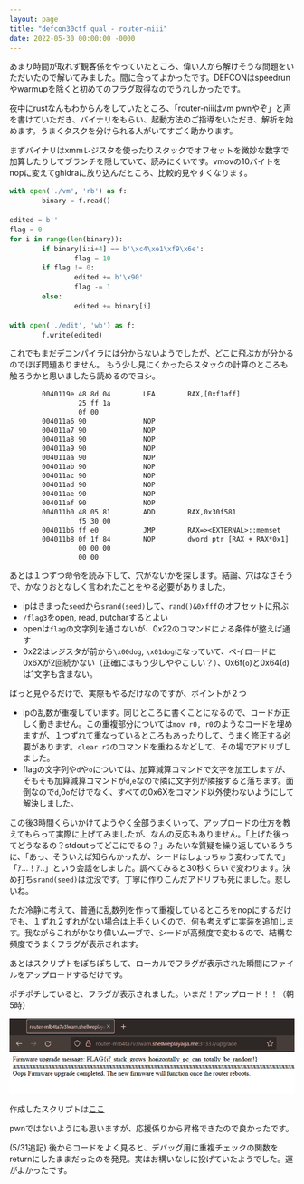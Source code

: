 ```yaml
---
layout: page
title: "defcon30ctf qual - router-niii"
date: 2022-05-30 00:00:00 -0000
---
```


あまり時間が取れず観客係をやっていたところ、偉い人から解けそうな問題をいただいたので解いてみました。間に合ってよかったです。DEFCONはspeedrunやwarmupを除くと初めてのフラグ取得なのでうれしかったです。

夜中にrustなんもわからんをしていたところ、「router-niiiはvm pwnやぞ」と声を書けていただき、バイナリをもらい、起動方法のご指導をいただき、解析を始めます。うまくタスクを分けられる人がいてすごく助かります。

まずバイナリはxmmレジスタを使ったりスタックでオフセットを微妙な数字で加算したりしてブランチを隠していて、読みにくいです。vmovの10バイトをnopに変えてghidraに放り込んだところ、比較的見やすくなります。

```python
with open('./vm', 'rb') as f:
        binary = f.read()

edited = b''
flag = 0
for i in range(len(binary)):
        if binary[i:i+4] == b'\xc4\xe1\xf9\x6e':
                flag = 10
        if flag != 0:
                edited += b'\x90'
                flag -= 1
        else:
                edited += binary[i]

with open('./edit', 'wb') as f:
        f.write(edited)
```

これでもまだデコンパイラには分からないようでしたが、どこに飛ぶかが分かるのでほぼ問題ありません。
もう少し見にくかったらスタックの計算のところも触ろうかと思いましたら読めるのでヨシ。

```
        0040119e 48 8d 04        LEA        RAX,[0xf1aff]
                 25 ff 1a 
                 0f 00
        004011a6 90              NOP
        004011a7 90              NOP
        004011a8 90              NOP
        004011a9 90              NOP
        004011aa 90              NOP
        004011ab 90              NOP
        004011ac 90              NOP
        004011ad 90              NOP
        004011ae 90              NOP
        004011af 90              NOP
        004011b0 48 05 81        ADD        RAX,0x30f581
                 f5 30 00
        004011b6 ff e0           JMP        RAX=><EXTERNAL>::memset
        004011b8 0f 1f 84        NOP        dword ptr [RAX + RAX*0x1]
                 00 00 00 
                 00 00
```

あとは１つずつ命令を読み下して、穴がないかを探します。結論、穴はなさそうで、かなりおとなしく言われたことをやる必要がありました。

- ipはきまった`seed`から`srand(seed)`して、`rand()&0xfff`のオフセットに飛ぶ
- `/flag3`をopen, read, putcharするとよい
- openは`flag`の文字列を通さないが、0x22のコマンドによる条件が整えば通す
- 0x22はレジスタが前から`\x00dog`, `\x01dog`になっていて、ペイロードに0x6Xが2回続かない（正確にはもう少しややこしい？）、0x6f(`o`)と0x64(`d`)は1文字も含まない。

ぱっと見やるだけで、実際もやるだけなのですが、ポイントが２つ

- ipの乱数が重複しています。同じところに書くことになるので、コードが正しく動きません。この重複部分については`mov r0, r0`のようなコードを埋めますが、１つずれて重なっているところもあったりして、うまく修正する必要があります。`clear r2`のコマンドを重ねるなどして、その場でアドリブしました。
- flagの文字列や`d`や`o`については、加算減算コマンドで文字を加工しますが、そもそも加算減算コマンドが`d`,`e`なので隣に文字列が隣接すると落ちます。面倒なので`d`,0`o`だけでなく、すべての0x6Xをコマンド以外使わないようにして解決しました。

この後3時間くらいかけてようやく全部うまくいって、アップロードの仕方を教えてもらって実際に上げてみましたが、なんの反応もありません。「上げた後ってどうなるの？stdoutってどこにでるの？」みたいな質疑を繰り返しているうちに、「あっ、そういえば知らんかったが、シードはしょっちゅう変わってたで」「ｱ...！ｱ..」という会話をしました。調べてみると30秒くらいで変わります。決め打ち`srand(seed)`は沈没です。丁寧に作りこんだアドリブも死にました。悲しいね。

ただ冷静に考えて、普通に乱数列を作って重複しているところをnopにするだけでも、１ずれ２ずれがない場合は上手くいくので、何も考えずに実装を追加します。我ながらこれがかなり偉いムーブで、シードが高頻度で変わるので、結構な頻度でうまくフラグが表示されます。

あとはスクリプトをぽちぽちして、ローカルでフラグが表示された瞬間にファイルをアップロードするだけです。

ポチポチしていると、フラグが表示されました。いまだ！アップロード！！（朝5時）

![](/assets/dc30router/f.png)

作成したスクリプトは[ここ](https://github.com/jt00000/ctf.writeup/blob/master/defcon30qual/router-niii/solve.py)

pwnではないようにも思いますが、応援係りから昇格できたので良かったです。

(5/31追記) 後からコードをよく見ると、デバッグ用に重複チェックの関数をreturnにしたままだったのを発見。実はお構いなしに投げていたようでした。運がよかったです。
